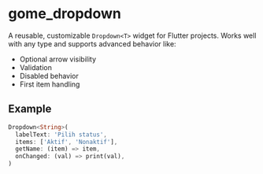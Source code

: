 # gome_dropdown

A reusable, customizable `Dropdown<T>` widget for Flutter projects. Works well with any type and supports advanced behavior like:

- Optional arrow visibility
- Validation
- Disabled behavior
- First item handling

## Example

```dart
Dropdown<String>(
  labelText: 'Pilih status',
  items: ['Aktif', 'Nonaktif'],
  getName: (item) => item,
  onChanged: (val) => print(val),
)
```
